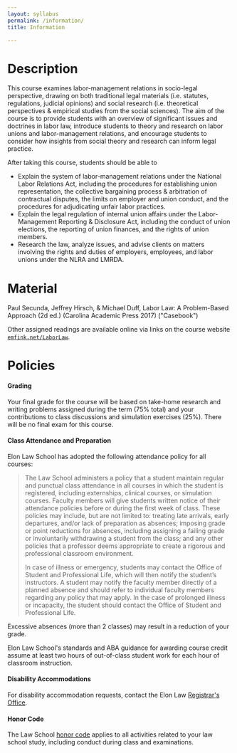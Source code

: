 ```yaml
---
layout: syllabus
permalink: /information/
title: Information

---
```


# Description

This course examines labor-management relations in socio-legal perspective, drawing on both traditional legal materials (i.e. statutes, regulations, judicial opinions) and social research (i.e. theoretical perspectives & empirical studies from the social sciences). The aim of the course is to provide students with an overview of significant issues and doctrines in labor law, introduce students to theory and research on labor unions and labor-management relations, and encourage students to consider how insights from social theory and research can inform legal practice. 

After taking this course, students should be able to 

- Explain the system of labor-management relations under the National Labor Relations Act, including the procedures for establishing union representation, the collective bargaining process & arbitration of contractual disputes, the limits on employer and union conduct, and the procedures for adjudicating unfair labor practices.
- Explain the legal regulation of internal union affairs under the Labor-Management Reporting & Disclosure Act, including the conduct of union elections, the reporting of union finances, and the rights of union members.
- Research the law, analyze issues, and advise clients on matters involving the rights and duties of employers, employees, and labor unions under the NLRA and LMRDA. 

# Material

Paul Secunda, Jeffrey Hirsch, & Michael Duff, Labor Law: A Problem-Based Approach (2d ed.) (Carolina Academic Press 2017) ("Casebook")

Other assigned readings are available online via links on the course website [`emfink.net/LaborLaw`](www.emfink.net/LaborLaw).
 

# Policies 

#### Grading

Your final grade for the course will be based on take-home research and writing problems assigned during the term (75% total) and your contributions to class discussions and simulation exercises (25%). There will be no final exam for this course. 

#### Class Attendance and Preparation 

Elon Law School has adopted the following attendance policy for all courses: 

> The Law School administers a policy that a student maintain regular and punctual class attendance in all courses in which the student is registered, including externships, clinical courses, or simulation courses. Faculty members will give students written notice of their attendance policies before or during the first week of class. These policies may include, but are not limited to: treating late arrivals, early departures, and/or lack of preparation as absences; imposing grade or point reductions for absences, including assigning a failing grade or involuntarily withdrawing a student from the class; and any other policies that a professor deems appropriate to create a rigorous and professional classroom environment.
>
> In case of illness or emergency, students may contact the Office of Student and Professional Life, which will then notify the student’s instructors. A student may notify the faculty member directly of a planned absence and should refer to individual faculty members regarding any policy that may apply. In the case of prolonged illness or incapacity, the student should contact the Office of Student and Professional Life.

Excessive absences (more than 2 classes) may result in a reduction of your grade.

Elon Law School's standards and ABA guidance for awarding course credit assume at least two hours of out-of-class student work for each hour of classroom instruction.

#### Disability Accommodations 

For disability accommodation requests, contact the Elon Law [Registrar's Office](www.elon.edu/e/law/academics/registrar-office/index.html). 

#### Honor Code 

The Law School [honor code](www.elon.edu/e/law/student-experience/honor-code.html) applies to all activities related to your law school study, including conduct during class and examinations. 


